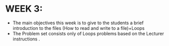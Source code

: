 # WEEK 3:
  - The main objectives this week is to give to the students a brief introduction to the files (How to read and write to a file)+Loops 
  - The Problem set consists only of Loops problems based on the Lecturer instructions .
